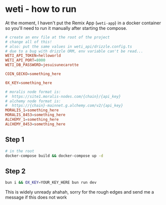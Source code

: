 # weti - how to run
At the moment, I haven't put the Remix App (`weti-app`) in a docker container so you'll need to run it manually after starting the compose.

```toml
# create an env file at the root of the project
# change all of this!
# also: put the same values in weti_api/drizzle.config.ts
# due to a bug with drizzle ORM, env variable can't be read...
WETI_API_TOKEN=helloworld
WETI_API_PORT=8000
WETI_DB_PASSWORD=jesuisunecarotte

COIN_GECKO=something_here

0X_KEY=something_here

# moralis node format is:
#  https://site1.moralis-nodes.com/{chain}/{api_key}
# alchemy node format is:
#  https://{chain}-mainnet.g.alchemy.com/v2/{api_key}
MORALIS_1=something_here
MORALIS_8453=something_here
ALCHEMY_1=something_here
ALCHEMY_8453=something_here
```

## Step 1
```bash
# in the root
docker-compose build && docker-compose up -d 
```

## Step 2
```bash
bun i && OX_KEY=YOUR_KEY_HERE bun run dev
```

This is widely unready ahahah, sorry for the rough edges and send me a message if this does not work